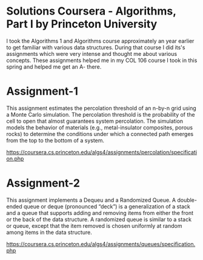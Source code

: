 # Solutions Coursera - Algorithms, Part I by Princeton University
I took the Algorithms 1 and Algorithms course approximately an year earlier to get familiar with various data structures. During that course I did its's assignments which were very intense and thought me about various concepts. These assignments helped me in my COL 106 course I took in this spring and helped me get an A- there.
# Assignment-1
This assignment estimates the percolation threshold of an n-by-n grid using a Monte Carlo simulation. The percolation threshold is the probability of the cell to open that almost guarantees system percolation. The simulation models the behavior of materials (e.g., metal-insulator composites, porous rocks) to determine the conditions under which a connected path emerges from the top to the bottom of a system.

https://coursera.cs.princeton.edu/algs4/assignments/percolation/specification.php

# Assignment-2
This assignment implements a Dequeu and a Randomized Queue. A double-ended queue or deque (pronounced “deck”) is a generalization of a stack and a queue that supports adding and removing items from either the front or the back of the data structure. A randomized queue is similar to a stack or queue, except that the item removed is chosen uniformly at random among items in the data structure.

https://coursera.cs.princeton.edu/algs4/assignments/queues/specification.php
